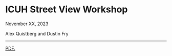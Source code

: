 # ICUH Street View Workshop
November XX, 2023

Alex Quistberg and Dustin Fry
***
<a href="https://github.com/frydustint/ICUH_StreetView_Workshop/blob/main/Data_Structure.pdf)https://github.com/frydustint/ICUH_StreetView_Workshop/blob/main/Data_Structure.pdf" target="_blank">PDF.</a>
